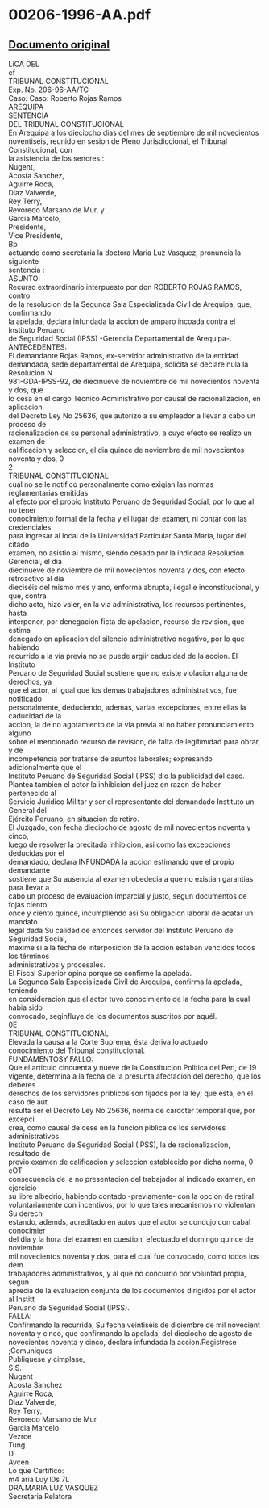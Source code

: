 
00206-1996-AA.pdf
=================
  
[Documento original](https://tc.gob.pe/jurisprudencia/1996/00206-1996-AA.pdf)  
---  
LiCA DEL  
ef  
TRIBUNAL CONSTITUCIONAL  
Exp. No. 206-96-AA/TC  
Caso: Caso: Roberto Rojas Ramos  
AREQUIPA  
SENTENCIA  
DEL TRIBUNAL CONSTITUCIONAL  
En Arequipa a los dieciocho dias del mes de septiembre de mil novecientos  
noventiséis, reunido en sesion de Pleno Jurisdiccional, el Tribunal Constitucional, con  
la asistencia de los senores :  
Nugent,  
Acosta Sanchez,  
Aguirre Roca,  
Diaz Valverde,  
Rey Terry,  
Revoredo Marsano de Mur, y  
Garcia Marcelo,  
Presidente,  
Vice Presidente,  
Bp  
actuando como secretaria la doctora Maria Luz Vasquez, pronuncia la siguiente  
sentencia :  
ASUNTO:  
Recurso extraordinario interpuesto por don ROBERTO ROJAS RAMOS, contro  
de la resolucion de la Segunda Sala Especializada Civil de Arequipa, que, confirmando  
la apelada, declara infundada la accion de amparo incoada contra el Instituto Peruano  
de Seguridad Social (IPSS) -Gerencia Departamental de Arequipa-.  
ANTECEDENTES:  
El demandante Rojas Ramos, ex-servidor administrativo de la entidad  
demandada, sede departamental de Arequipa, solicita se declare nula la Resolucion N  
981-GDA-IPSS-92, de diecinueve de noviembre de mil novecientos noventa y dos, que  
lo cesa en el cargo Técnico Administrativo por causal de racionalizacion, en aplicacion  
del Decreto Ley No 25636, que autorizo a su empleador a llevar a cabo un proceso de  
racionalizacion de su personal administrativo, a cuyo efecto se realizo un examen de  
calificacion y seleccion, el dia quince de noviembre de mil novecientos noventa y dos, 0  
2  
TRIBUNAL CONSTITUCIONAL  
cual no se le notifico personalmente como exigian las normas reglamentarias emitidas  
al efecto por el propio Instituto Peruano de Seguridad Social, por lo que al no tener  
conocimiento formal de la fecha y el lugar del examen, ni contar con las credenciales  
para ingresar al local de la Universidad Particular Santa Maria, lugar del citado  
examen, no asistio al mismo, siendo cesado por la indicada Resolucion Gerencial, el dia  
diecinueve de noviembre de mil novecientos noventa y dos, con efecto retroactivo al dia  
dieciséis del mismo mes y ano, enforma abrupta, ilegal e inconstitucional, y que, contra  
dicho acto, hizo valer, en la via administrativa, los recursos pertinentes, hasta  
interponer, por denegacion ficta de apelacion, recurso de revision, que estima  
denegado en aplicacion del silencio administrativo negativo, por lo que habiendo  
recurrido a la via previa no se puede argiir caducidad de la accion. El Instituto  
Peruano de Seguridad Social sostiene que no existe violacion alguna de derechos, ya  
que el actor, al igual que los demas trabajadores administrativos, fue notificado  
personalmente, deduciendo, ademas, varias excepciones, entre ellas la caducidad de la  
accion, la de no agotamiento de la via previa al no haber pronunciamiento alguno  
sobre el mencionado recurso de revision, de falta de legitimidad para obrar, y de  
incompetencia por tratarse de asuntos laborales; expresando adicionalmente que el  
Instituto Peruano de Seguridad Social (IPSS) dio la publicidad del caso.  
Plantea también el actor la inhibicion del juez en razon de haber pertenecido al  
Servicio Juridico Militar y ser el representante del demandado Instituto un General del  
Ejército Peruano, en situacion de retiro.  
El Juzgado, con fecha dieciocho de agosto de mil novecientos noventa y cinco,  
luego de resolver la precitada inhibicion, asi como las excepciones deducidas por el  
demandado, declara INFUNDADA la accion estimando que el propio demandante  
sostiene que Su ausencia al examen obedecia a que no existian garantias para llevar a  
cabo un proceso de evaluacion imparcial y justo, segun documentos de fojas ciento  
once y ciento quince, incumpliendo asi Su obligacion laboral de acatar un mandato  
legal dada Su calidad de entonces servidor del Instituto Peruano de Seguridad Social,  
maxime si a la fecha de interposicion de la accion estaban vencidos todos los términos  
administrativos y procesales.  
El Fiscal Superior opina porque se confirme la apelada.  
La Segunda Sala Especializada Civil de Arequipa, confirma la apelada, teniendo  
en consideracion que el actor tuvo conocimiento de la fecha para la cual habia sido  
convocado, seginfluye de los documentos suscritos por aquél.  
0E  
TRIBUNAL CONSTITUCIONAL  
Elevada la causa a la Corte Suprema, ésta deriva lo actuado  
conocimiento del Tribunal constitucional.  
FUNDAMENTOSY FALLO:  
Que el articulo cincuenta y nueve de la Constitucion Politica del Peri, de 19  
vigente, determina a la fecha de la presunta afectacion del derecho, que los deberes  
derechos de los servidores priblicos son fijados por la ley; que ésta, en el caso de aut  
resulta ser el Decreto Ley No 25636, norma de cardcter temporal que, por excepci  
crea, como causal de cese en la funcion piblica de los servidores administrativos  
Instituto Peruano de Seguridad Social (IPSS), la de racionalizacion, resultado de  
previo examen de calificacion y seleccion establecido por dicha norma, 0 cOT  
consecuencia de la no presentacion del trabajador al indicado examen, en ejercicio  
su libre albedrio, habiendo contado -previamente- con la opcion de retiral  
voluntariamente con incentivos, por lo que tales mecanismos no violentan Su derech  
estando, ademds, acreditado en autos que el actor se condujo con cabal conocimier  
del dia y la hora del examen en cuestion, efectuado el domingo quince de noviembre  
mil novecientos noventa y dos, para el cual fue convocado, como todos los dem  
trabajadores administrativos, y al que no concurrio por voluntad propia, segun  
aprecia de la evaluacion conjunta de los documentos dirigidos por el actor al Institt  
Peruano de Seguridad Social (IPSS).  
FALLA:  
Confirmando la recurrida, Su fecha veintiséis de diciembre de mil novecient  
noventa y cinco, que confirmando la apelada, del dieciocho de agosto de  
novecientos noventa y cinco, declara infundada la accion.Registrese ;Comuniques  
Publiquese y cimplase,  
S.S.  
Nugent  
Acosta Sanchez  
Aguirre Roca,  
Diaz Valverde,  
Rey Terry,  
Revoredo Marsano de Mur  
Garcia Marcelo  
Vezrce  
Tung  
D  
Avcen  
Lo que Certifico:  
m4 aria Luy l0s 7L  
DRA.MARIA LUZ VASQUEZ  
Secretaria Relatora
